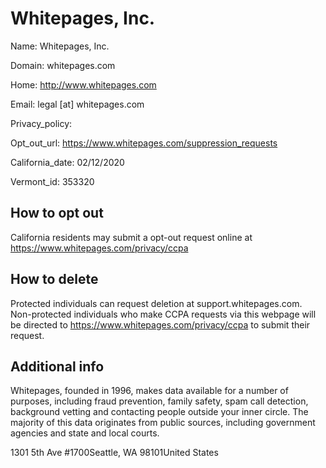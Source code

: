 
# Whitepages, Inc.

Name: Whitepages, Inc.

Domain: whitepages.com

Home: http://www.whitepages.com

Email: legal [at] whitepages.com

Privacy_policy: 

Opt_out_url: https://www.whitepages.com/suppression_requests

California_date: 02/12/2020

Vermont_id: 353320



## How to opt out

California residents may submit a opt-out request online at https://www.whitepages.com/privacy/ccpa

## How to delete

Protected individuals can request deletion at support.whitepages.com. Non-protected individuals who make CCPA requests via this webpage will be directed to https://www.whitepages.com/privacy/ccpa to submit their request.

## Additional info

Whitepages, founded in 1996, makes data available for a number of purposes, including fraud prevention, family safety, spam call detection, background vetting and contacting people outside your inner circle. The majority of this data originates from public sources, including government agencies and state and local courts.

1301 5th Ave #1700Seattle, WA 98101United States

